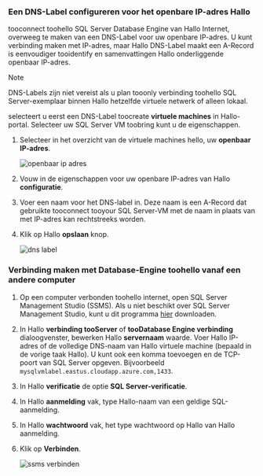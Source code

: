 ### <a name="configure-a-dns-label-for-hello-public-ip-address"></a>Een DNS-Label configureren voor het openbare IP-adres Hallo

tooconnect toohello SQL Server Database Engine van Hallo Internet, overweeg te maken van een DNS-Label voor uw openbare IP-adres. U kunt verbinding maken met IP-adres, maar Hallo DNS-Label maakt een A-Record is eenvoudiger tooidentify en samenvattingen Hallo onderliggende openbaar IP-adres.

> [!NOTE]
> DNS-Labels zijn niet vereist als u plan tooonly verbinding toohello SQL Server-exemplaar binnen Hallo hetzelfde virtuele netwerk of alleen lokaal.

selecteert u eerst een DNS-Label toocreate **virtuele machines** in Hallo-portal. Selecteer uw SQL Server VM toobring kunt u de eigenschappen.

1. Selecteer in het overzicht van de virtuele machines hello, uw **openbaar IP-adres**.

    ![openbaar ip adres](./media/virtual-machines-sql-server-connection-steps/rm-public-ip-address.png)

1. Vouw in de eigenschappen voor uw openbare IP-adres van Hallo **configuratie**.

1. Voer een naam voor het DNS-label in. Deze naam is een A-Record dat gebruikte tooconnect tooyour SQL Server-VM met de naam in plaats van met IP-adres kan rechtstreeks worden.

1. Klik op Hallo **opslaan** knop.

    ![dns label](./media/virtual-machines-sql-server-connection-steps/rm-dns-label.png)

### <a name="connect-toohello-database-engine-from-another-computer"></a>Verbinding maken met Database-Engine toohello vanaf een andere computer

1. Op een computer verbonden toohello internet, open SQL Server Management Studio (SSMS). Als u niet beschikt over SQL Server Management Studio, kunt u dit programma [hier](https://docs.microsoft.com/sql/ssms/download-sql-server-management-studio-ssms) downloaden.

1. In Hallo **verbinding tooServer** of **tooDatabase Engine verbinding** dialoogvenster, bewerken Hallo **servernaam** waarde. Voer Hallo IP-adres of de volledige DNS-naam van Hallo virtuele machine (bepaald in de vorige taak Hallo). U kunt ook een komma toevoegen en de TCP-poort van SQL Server opgeven. Bijvoorbeeld `mysqlvmlabel.eastus.cloudapp.azure.com,1433`.

1. In Hallo **verificatie** de optie **SQL Server-verificatie**.

1. In Hallo **aanmelding** vak, type Hallo-naam van een geldige SQL-aanmelding.

1. In Hallo **wachtwoord** vak, het type wachtwoord op Hallo van Hallo aanmelding.

1. Klik op **Verbinden**.

    ![ssms verbinden](./media/virtual-machines-sql-server-connection-steps/rm-ssms-connect.png)